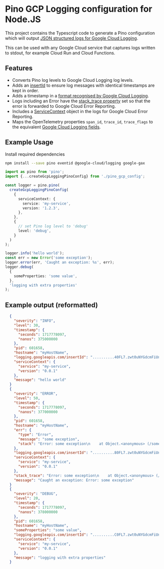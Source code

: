 # Pino GCP Logging configuration for Node.JS

This project contains the Typescript code to generate a Pino configuration which
will output
[JSON structured logs for Google Cloud Logging](https://cloud.google.com/logging/docs/structured-logging).

This can be used with any Google Cloud service that captures logs written to
stdout, for example Cloud Run and Cloud Functions.

## Features

-   Converts Pino log levels to Google Cloud Logging log levels.
-   Adds an
    [insertId](https://cloud.google.com/logging/docs/reference/v2/rest/v2/LogEntry#FIELDS.insert_id)
    to ensure log messages with identical timestamps are kept in order.
-   Adds a timestamp in a
    [format recognised by Google Cloud Logging](https://cloud.google.com/logging/docs/agent/logging/configuration#timestamp-processing).
-   Logs including an Error have the
    [stack_trace property](https://cloud.google.com/error-reporting/docs/formatting-error-messages#log-error)
    set so that the error is forwarded to Google Cloud Error Reporting.
-   Includes a
    [ServiceContext](https://cloud.google.com/error-reporting/reference/rest/v1beta1/ServiceContext)
    object in the logs for Google Cloud Error Reporting.
-   Maps the OpenTelemetry properties `span_id`, `trace_id`, `trace_flags` to
    the equivalent
    [Google Cloud Logging fields](https://cloud.google.com/logging/docs/structured-logging#structured_logging_special_fields).

## Example Usage

Install required dependencies

```bash
npm install --save pino eventid @google-cloud/logging google-gax
```

```typescript
import as pino from 'pino';
import {...createGcpLoggingPinoConfig} from './pino_gcp_config';

const logger = pino.pino(
  createGcpLoggingPinoConfig(
    {
      serviceContext: {
        service: 'my-service',
        version: '1.2.3',
      },
    },
    {
      // set Pino log level to 'debug'
      level: 'debug',
    }
  )
);

logger.info('hello world');
const err = new Error('some exception');
logger.error(err, 'Caught an exception: %s', err);
logger.debug(
  {
    someProperties: 'some value',
  },
  'logging with extra properties'
);
```

## Example output (reformatted)

<!-- markdownlint-capture -->
<!-- markdownlint-disable MD013 -->

```json
  {
    "severity": "INFO",
    "level": 30,
    "timestamp": {
      "seconds": 1717778097,
      "nanos": 375000000
    },
    "pid": 601658,
    "hostname": "myHostName",
    "logging.googleapis.com/insertId": "..........40FL7.zwt0uNYGdcmFiUn_",
    "serviceContext": {
      "service": "my-service",
      "version": "0.0.1"
    },
    "message": "hello world"
  }
  {
    "severity": "ERROR",
    "level": 50,
    "timestamp": {
      "seconds": 1717778097,
      "nanos": 377000000
    },
    "pid": 601658,
    "hostname": "myHostName",
    "err": {
      "type": "Error",
      "message": "some exception",
      "stack": "Error: some exception\n    at Object.<anonymous> (/some/dir/pino-logging-gcp-config/build/src/example.js:14:13)\n    at Module._compile (node:internal/modules/cjs/loader:1434:14)\n    at Module._extensions..js (node:internal/modules/cjs/loader:1518:10)\n    at Module.load (node:internal/modules/cjs/loader:1249:32)\n    at Module._load (node:internal/modules/cjs/loader:1065:12)\n    at Function.executeUserEntryPoint [as runMain] (node:internal/modules/run_main:158:12)\n    at node:internal/main/run_main_module:30:49"
    },
    "logging.googleapis.com/insertId": "..........80FL7.zwt0uNYGdcmFiUn_",
    "serviceContext": {
      "service": "my-service",
      "version": "0.0.1"
    },
    "stack_trace": "Error: some exception\n    at Object.<anonymous> (/some/dir/pino-logging-gcp-config/build/src/example.js:14:13)\n    at Module._compile (node:internal/modules/cjs/loader:1434:14)\n    at Module._extensions..js (node:internal/modules/cjs/loader:1518:10)\n    at Module.load (node:internal/modules/cjs/loader:1249:32)\n    at Module._load (node:internal/modules/cjs/loader:1065:12)\n    at Function.executeUserEntryPoint [as runMain] (node:internal/modules/run_main:158:12)\n    at node:internal/main/run_main_module:30:49",
    "message": "Caught an exception: Error: some exception"
  }
  {
    "severity": "DEBUG",
    "level": 20,
    "timestamp": {
      "seconds": 1717778097,
      "nanos": 378000000
    },
    "pid": 601658,
    "hostname": "myHostName",
    "someProperties": "some value",
    "logging.googleapis.com/insertId": "..........C0FL7.zwt0uNYGdcmFiUn_",
    "serviceContext": {
      "service": "my-service",
      "version": "0.0.1"
    },
    "message": "logging with extra properties"
  }
```

<!-- markdownlint-restore -->

